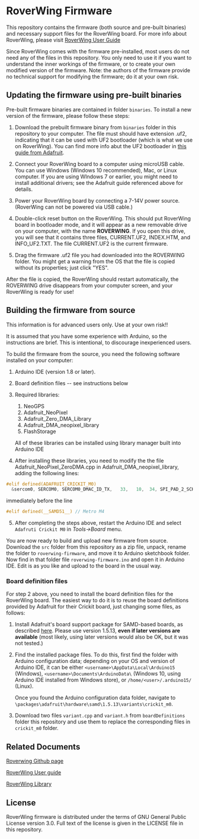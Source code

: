 # RoverWing Firmware

This repository contains the firmware (both source and pre-built binaries) and
necessary support files for the RoverWing board. For more info about RoverWing,
please visit [RoverWing User Guide](https://roverwing-board.readthedocs.io/)

Since RoverWing comes with the firmware pre-installed, most users do not need
any of the files in this repository. You only need to use it if you want to
understand the inner workings of the firmware, or to create your own modified
version of the firmware. Note: the authors of the firmware provide no technical
support for modifying the firmware; do it at your own risk.


## Updating the firmware using pre-built binaries

Pre-built firmware binaries are contained in folder `binaries`. To install a new version of the firmware, please follow these steps:
1. Download the prebuilt firmware binary from `binaries` folder in this
repository to your computer. The file must should have extension .uf2,
indicating that it can be used with UF2 bootloader (which is what we use on
RoverWing). You can find more info abut the UF2 bootloader in [this guide from
Adafruit](https://learn.adafruit.com/adafruit-feather-m0-express-designed-for-circuit-python-circuitpython/uf2-bootloader-details).
2. Connect your RoverWing board to a computer using microUSB cable. You can use
Windows (Windows 10 recommended), Mac, or Linux computer. If you are using
WIndows 7 or earlier, you might need to install additional drivers; see the
Adafruit guide referenced above for details.
3. Power your RoverWing board by connecting a 7-14V power source. (RoverWing can
not be powered via USB cable.)
4. Double-click reset button on the RoverWing. This should put  RoverWing board
in bootloader mode, and it will appear as a new removable drive on your
computer, with the name **ROVERWING**. If you open this drive, you will see that
it contains three files, CURRENT.UF2, INDEX.HTM, and INFO_UF2.TXT. The file
CURRENT.UF2 is the current firmware.

5. Drag the firmware .uf2 file you had downloaded into the ROVERWING folder. You
might get a warning from the OS that the file is copied without its properties;
just click "YES".

After the file is copied, the RoverWing should restart automatically, the
ROVERWING drive disappears from your computer screen, and your RoverWing is
ready for use!


## Building the firmware from source
This information is for advanced users only. Use at your own risk!!

It is assumed that you have some experience with Arduino, so the instructions
are brief. This is intentional, to discourage inexperienced users.

To build the firmware from the source, you need the following software installed
on your computer:
1.  Arduino IDE (version 1.8 or later).

2. Board definition files -- see instructions below

3. Required libraries:

   1. NeoGPS
   2. Adafruit_NeoPixel
   3. Adafruit_Zero_DMA_Library
   4. Adafruit_DMA_neopixel_library
   5. FlashStorage

   All of these libraries can be installed using library manager built into Arduino IDE

4. After installing these libraries, you need to modify the the file Adafruit_NeoPixel_ZeroDMA.cpp in Adafruit_DMA_neopixel_library, adding the following lines:
```C
#elif defined(ADAFRUIT_CRICKIT_M0)
  &sercom0, SERCOM0, SERCOM0_DMAC_ID_TX,   33,   10,  34, SPI_PAD_2_SCK_3, SERCOM_RX_PAD_1, PIO_SERCOM,
```
immediately before the line
```C
#elif defined(__SAMD51__) // Metro M4
```

5. After completing the steps above,  restart the Arduino IDE and select `Adafruti Crickit M0` in *Tools->Board* menu.

You are now ready to build and upload new firmware from source. Download the
`src` folder from this repository as a zip file, unpack, rename the folder to
`roverwing-firmware`, and move it to Arduino sketchbook folder. Now find in that
folder file  `roverwing-firmware.ino` and open it in Arduino IDE. Edit is as you
like and upload to the board in the usual way.

### Board definition files
For step 2 above, you need to install the board definition files for the
RoverWing board.  The easiest way to do it is to reuse the board definitions
provided by Adafruit for their Crickit board, just changing some files, as
follows:

1. Install Adafruit's board support package for SAMD-based boards, as described
[here](https://learn.adafruit.com/adafruit-feather-m0-basic-proto/setup). Please
use version 1.5.13, **even if later versions are available** (most likely, using
later versions would also be OK, but it was not tested.)

2. Find the installed package files.  To do this, first find the folder with
Arduino configuration data;  depending on your OS and version of Arduino IDE, it
can be either `<username>\AppData\Local\Arduino15` (Windows),
`<username>\Documents\ArduinoData\` (Windows 10, using Arduino IDE installed
from Windows store), or `/home/<user>/.arduino15/` (Linux).

    Once you found the Arduino configuration data folder, navigate to `\packages\adafruit\hardware\samd\1.5.13\variants\crickit_m0`.

3. Download two files `variant.cpp` and `variant.h` from `boardDefinitions`
folder this repository and use them to replace the corresponding files in
`crickit_m0` folder.

## Related Documents

[Roverwing Github page](https://github.com/roverwing/)

[RoverWing User guide](https://roverwing-board.readthedocs.io/)  

[RoverWing Library](https://roverwing-library.readthedocs.io/)


## License
RoverWing firmware is distributed under the terms of GNU General Public
License version 3.0. Full text of the license is given in the LICENSE file in
this repository.
